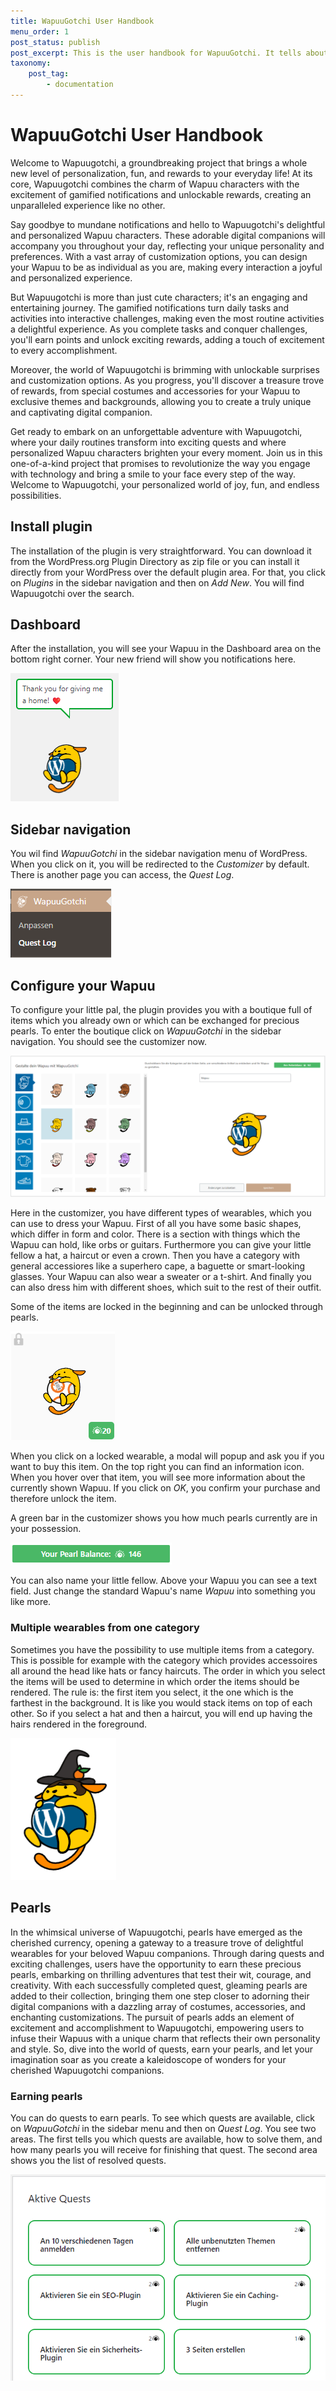```yaml
---
title: WapuuGotchi User Handbook
menu_order: 1
post_status: publish
post_excerpt: This is the user handbook for WapuuGotchi. It tells about the features and usage of this project.
taxonomy:
    post_tag:
        - documentation
---
```


# WapuuGotchi User Handbook
Welcome to Wapuugotchi, a groundbreaking project that brings a whole new level of personalization, fun, and rewards to your everyday life! At its core, Wapuugotchi combines the charm of Wapuu characters with the excitement of gamified notifications and unlockable rewards, creating an unparalleled experience like no other.

Say goodbye to mundane notifications and hello to Wapuugotchi's delightful and personalized Wapuu characters. These adorable digital companions will accompany you throughout your day, reflecting your unique personality and preferences. With a vast array of customization options, you can design your Wapuu to be as individual as you are, making every interaction a joyful and personalized experience.

But Wapuugotchi is more than just cute characters; it's an engaging and entertaining journey. The gamified notifications turn daily tasks and activities into interactive challenges, making even the most routine activities a delightful experience. As you complete tasks and conquer challenges, you'll earn points and unlock exciting rewards, adding a touch of excitement to every accomplishment.

Moreover, the world of Wapuugotchi is brimming with unlockable surprises and customization options. As you progress, you'll discover a treasure trove of rewards, from special costumes and accessories for your Wapuu to exclusive themes and backgrounds, allowing you to create a truly unique and captivating digital companion.

Get ready to embark on an unforgettable adventure with Wapuugotchi, where your daily routines transform into exciting quests and where personalized Wapuu characters brighten your every moment. Join us in this one-of-a-kind project that promises to revolutionize the way you engage with technology and bring a smile to your face every step of the way. Welcome to Wapuugotchi, your personalized world of joy, fun, and endless possibilities.

## Install plugin
The installation of the plugin is very straightforward. You can download it from the WordPress.org Plugin Directory as zip file or you can install it directly from your WordPress over the default plugin area. For that, you click on *Plugins* in the sidebar navigation and then on *Add New*. You will find Wapuugotchi over the search.

## Dashboard
After the installation, you will see your Wapuu in the Dashboard area on the bottom right corner. Your new friend will show you notifications here.

![Wapuu in the dashboard](_images/images/wapuugotchi_on_dashboard.png)

## Sidebar navigation
You wil find *WapuuGotchi* in the sidebar navigation menu of WordPress. When you click on it, you will be redirected to the *Customizer* by default. There is another page you can access, the *Quest Log*.

![Sidebar navigation options](_images/images/sidebar_navigation.png)

## Configure your Wapuu
To configure your little pal, the plugin provides you with a boutique full of items which you already own or which can be exchanged for precious pearls. To enter the boutique click on *WapuuGotchi* in the sidebar navigation. You should see the customizer now.

![Wapuu Customizer](_images/images/customizer.png)

Here in the customizer, you have different types of wearables, which you can use to dress your Wapuu. First of all you have some basic shapes, which differ in form and color. There is a section with things which the Wapuu can hold, like orbs or guitars. Furthermore you can give your little fellow a hat, a haircut or even a crown. Then you have a category with general accessiores like a superhero cape, a baguette or smart-looking glasses. Your Wapuu can also wear a sweater or a t-shirt. And finally you can also dress him with different shoes, which suit to the rest of their outfit.

Some of the items are locked in the beginning and can be unlocked through pearls.

![A locked item in the Customizer](_images/images/customizer_locked_item.png)

When you click on a locked wearable, a modal will popup and ask you if you want to buy this item. On the top right you can find an information icon. When you hover over that item, you will see more information about the currently shown Wapuu. If you click on *OK*, you confirm your purchase and therefore unlock the item.

A green bar in the customizer shows you how much pearls currently are in your possession.

![Pearls balance bar in Wapuu customizer](_images/images/pearls_balance.png)

You can also name your little fellow. Above your Wapuu you can see a text field. Just change the standard Wapuu's name *Wapuu* into something you like more.

### Multiple wearables from one category
Sometimes you have the possibility to use multiple items from a category. This is possible for example with the category which provides accessoires all around the head like hats or fancy haircuts. The order in which you select the items will be used to determine in which order the items should be rendered. The rule is: the first item you select, it the one which is the farthest in the background. It is like you would stack items on top of each other. So if you select a hat and then a haircut, you will end up having the hairs rendered in the foreground.

![Wapuu with weird looking hair in front of wizard hat](_images/images/hairs_in_front_of_wizard_hat.png)

## Pearls
In the whimsical universe of Wapuugotchi, pearls have emerged as the cherished currency, opening a gateway to a treasure trove of delightful wearables for your beloved Wapuu companions. Through daring quests and exciting challenges, users have the opportunity to earn these precious pearls, embarking on thrilling adventures that test their wit, courage, and creativity. With each successfully completed quest, gleaming pearls are added to their collection, bringing them one step closer to adorning their digital companions with a dazzling array of costumes, accessories, and enchanting customizations. The pursuit of pearls adds an element of excitement and accomplishment to Wapuugotchi, empowering users to infuse their Wapuus with a unique charm that reflects their own personality and style. So, dive into the world of quests, earn your pearls, and let your imagination soar as you create a kaleidoscope of wonders for your cherished Wapuugotchi companions.

### Earning pearls
You can do quests to earn pearls. To see which quests are available, click on *WapuuGotchi* in the sidebar menu and then on *Quest Log*. You see two areas. The first tells you which quests are available, how to solve them, and how many pearls you will receive for finishing that quest. The second area shows you the list of resolved quests.

![Pearls balance bar in Wapuu customizer](_images/images/active_quests.png)
